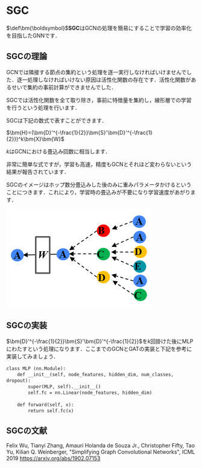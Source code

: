 # SGC

$\def\bm{\boldsymbol}$**SGC**はGCNの処理を簡易にすることで学習の効率化を目指したGNNです．

## SGCの理論

GCNでは隣接する節点の集約という処理を逐一実行しなければいけませんでした．逐一処理しなければいけない原因は活性化関数の存在です．活性化関数があるせいで集約の事前計算ができませんでした．

SGCでは活性化関数を全て取り除き，事前に特徴量を集約し，線形層での学習を行うという処理を行います．

SGCは下記の数式で表すことができます．

$\bm{H}=(\bm{D}'^{-\frac{1}{2}}\bm{S}'\bm{D}'^{-\frac{1}{2}})^k\bm{X}\bm{W}$

$k$はGCNにおける畳込み回数に相当します．


非常に簡単な式ですが，学習も高速，精度もGCNとそれほど変わらないという結果が報告されています．

SGCのイメージはホップ数分畳込みした後のみに重みパラメータかけるということにつきます．これにより，学習時の畳込みが不要になり学習速度があがります．

![picture 1](./images/SGC.png)

## SGCの実装

$\bm{D}'^{-\frac{1}{2}}\bm{S}'\bm{D}'^{-\frac{1}{2}}$を$k$回掛けた後にMLPにわたすという処理になります．ここまでのGCNとGATの実装と下記を参考に実装してみましょう．

```
class MLP (nn.Module):
    def __init__(self, node_features, hidden_dim, num_classes, dropout):
        super(MLP, self).__init__()
        self.fc = nn.Linear(node_features, hidden_dim)   
        
    def forward(self, x):
        return self.fc(x)
```

## SGCの文献

Felix Wu, Tianyi Zhang, Amauri Holanda de Souza Jr., Christopher Fifty, Tao Yu, Kilian Q. Weinberger, "Simplifying Graph Convolutional Networks", ICML 2019 https://arxiv.org/abs/1902.07153